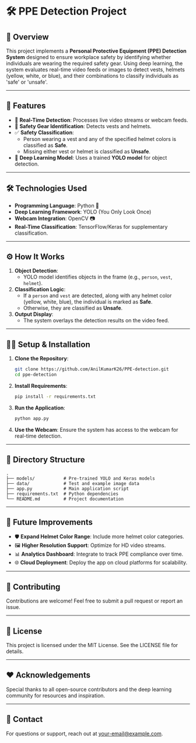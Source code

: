 # 🛠️ PPE Detection Project

## 🚀 Overview
This project implements a **Personal Protective Equipment (PPE) Detection System** designed to ensure workplace safety by identifying whether individuals are wearing the required safety gear. Using deep learning, the system evaluates real-time video feeds or images to detect vests, helmets (yellow, white, or blue), and their combinations to classify individuals as 'safe' or 'unsafe'.

---

## 🧠 Features

- 🎥 **Real-Time Detection**: Processes live video streams or webcam feeds.
- 🦺 **Safety Gear Identification**: Detects vests and helmets.
- ✅ **Safety Classification**:
  - Person wearing a vest and any of the specified helmet colors is classified as **Safe**.
  - Missing either vest or helmet is classified as **Unsafe**.
- 🤖 **Deep Learning Model**: Uses a trained **YOLO model** for object detection.

---

## 🛠️ Technologies Used

- **Programming Language**: Python 🐍
- **Deep Learning Framework**: YOLO (You Only Look Once)
- **Webcam Integration**: OpenCV 📷
- **Real-Time Classification**: TensorFlow/Keras for supplementary classification.

---

## ⚙️ How It Works
1. **Object Detection**:
   - YOLO model identifies objects in the frame (e.g., `person`, `vest`, `helmet`).
2. **Classification Logic**:
   - If a `person` and `vest` are detected, along with any helmet color (yellow, white, blue), the individual is marked as **Safe**.
   - Otherwise, they are classified as **Unsafe**.
3. **Output Display**:
   - The system overlays the detection results on the video feed.

---

## 🧑‍💻 Setup & Installation

1. **Clone the Repository**:
   ```bash
   git clone https://github.com/AnilKumarK26/PPE-detection.git
   cd ppe-detection
   ```

2. **Install Requirements**:
   ```bash
   pip install -r requirements.txt
   ```

3. **Run the Application**:
   ```bash
   python app.py
   ```

4. **Use the Webcam**:
   Ensure the system has access to the webcam for real-time detection.

---

## 📂 Directory Structure

```
.
├── models/           # Pre-trained YOLO and Keras models
├── data/             # Test and example image data
├── app.py            # Main application script
├── requirements.txt  # Python dependencies
└── README.md         # Project documentation
```

---

## 🔬 Future Improvements

- 🛡️ **Expand Helmet Color Range**: Include more helmet color categories.
- 🖼️ **Higher Resolution Support**: Optimize for HD video streams.
- 📊 **Analytics Dashboard**: Integrate to track PPE compliance over time.
- 🌐 **Cloud Deployment**: Deploy the app on cloud platforms for scalability.

---

## 🤝 Contributing
Contributions are welcome! Feel free to submit a pull request or report an issue.

---

## 📜 License
This project is licensed under the MIT License. See the LICENSE file for details.

---

## ❤️ Acknowledgements
Special thanks to all open-source contributors and the deep learning community for resources and inspiration.

---

## 📧 Contact
For questions or support, reach out at your-email@example.com.

